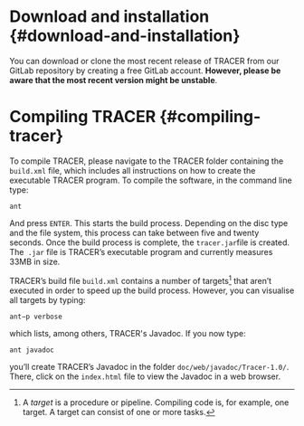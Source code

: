 # Download and installation {#download-and-installation}

You can download or clone the most recent release of TRACER from our GitLab repository by creating a free GitLab account. **However, please be aware that the most recent version might be unstable**.

# Compiling TRACER {#compiling-tracer}

To compile TRACER, please navigate to the TRACER folder containing the `build.xml` file, which includes all instructions on how to create the executable TRACER program. To compile the software, in the command line type:

`ant`

And press `ENTER`. This starts the build process. Depending on the disc type and the file system, this process can take between five and twenty seconds. Once the build process is complete, the `tracer.jar`file is created. The` .jar` file is TRACER’s executable program and currently measures 33MB in size.

TRACER’s build file `build.xml` contains a number of targets[^1] that aren’t executed in order to speed up the build process. However, you can visualise all targets by typing: 

`ant−p verbose`

which lists, among others, TRACER's Javadoc. If you now type:

`ant javadoc`

you’ll create TRACER’s Javadoc in the folder `doc/web/javadoc/Tracer-1.0/`. There, click on the `index.html` file to view the Javadoc in a web browser.

[^1]: A _target_ is a procedure or pipeline. Compiling code is, for example, one target. A target can consist of one or more tasks.

